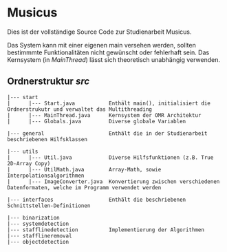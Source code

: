 # Musicus

Dies ist der vollständige Source Code zur Studienarbeit Musicus.

Das System kann mit einer eigenen main versehen werden, sollten bestimmmte Funktionalitäten nicht gewünscht oder fehlerhaft sein.
Das Kernsystem (in *MainThread*) lässt sich theoretisch unabhängig verwenden.

## Ordnerstruktur *src*
```
|--- start
|      |--- Start.java           Enthält main(), initialisiert die Ordnerstrukutr und verwaltet das Multithreading
|      |--- MainThread.java      Kernsystem der OMR Architektur
|      |--- Globals.java         Diverse globale Variablen

|--- general                     Enthält die in der Studienarbeit beschriebenen Hilfsklassen

|--- utils
|      |--- Util.java            Diverse Hilfsfunktionen (z.B. True 2D-Array Copy)
|      |--- UtilMath.java        Array-Math, sowie Interpolationsalgorithmen
|      |--- ImageConverter.java  Konvertierung zwischen verschiedenen Datenformaten, welche im Programm verwendet werden

|--- interfaces                  Enthält die beschriebenen Schnittstellen-Definitionen

|--- binarization
|--- systemdetection
|--- stafflinedetection          Implementierung der Algorithmen
|--- stafflineremoval
|--- objectdetection
```
